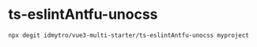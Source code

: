 # ts-eslintAntfu-unocss

```
npx degit idmytro/vue3-multi-starter/ts-eslintAntfu-unocss myproject
```
